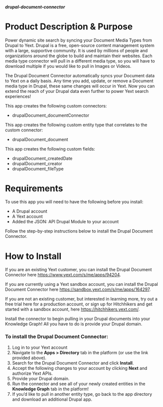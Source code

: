##### drupal-document-connector

# Product Description & Purpose

Power dynamic site search by syncing your Document Media Types from Drupal to
Yext. Drupal is a free, open-source content management system with a large,
supportive community. It is used by millions of people and organizations around
the globe to build and maintain their websites. Each media type connector will
pull in a different media type, so you will have to download multiple if you
would like to pull in Images or Videos.

The Drupal Document Connector automatically syncs your Document data to Yext on
a daily basis. Any time you add, update, or remove a Document media type in
Drupal, these same changes will occur in Yext. Now you can extend the reach of
your Drupal data even further to power Yext search experiences!

This app creates the following custom connectors:

- drupalDocument_documentConnector

This app creates the following custom entity type that correlates to the custom
connector:

- drupalDocument_document

This app creates the following custom fields:

- drupalDocument_createdDate
- drupalDocument_creator
- drupalDocument_fileType

# Requirements

To use this app you will need to have the following before you install:

- A Drupal account
- A Yext account
- Added the JSON: API Drupal Module to your account

Follow the step-by-step instructions below to install the Drupal Document
Connector.

# How to Install

If you are an existing Yext customer, you can install the Drupal Document
Connector here https://www.yext.com/s/me/apps/94204.

If you are currently using a Yext sandbox account, you can install the Drupal
Document Connector here https://sandbox.yext.com/s/me/apps/164297.

If you are not an existing customer, but interested in learning more, try out a
free trial here for a production account, or sign up for Hitchhikers and get
started with a sandbox account, here <https://hitchhikers.yext.com/>. 

Install the connector to begin pulling in your Drupal documents into your
Knowledge Graph! All you have to do is provide your Drupal domain.

### To install the Drupal Document Connector:

1. Log in to your Yext account
2. Navigate to the **Apps > Directory** tab in the platform (or use the link
   provided above).
3. Search for the Drupal Document Connector and click **Install**.
4. Accept the following changes to your account by clicking **Next** and
   authorize Yext APIs.
5. Provide your Drupal domain.
6. Run the connector and see all of your newly created entities in the
   **Knowledge Graph** tab in the platform!
7. If you’d like to pull in another entity type, go back to the app directory
   and download an additional Drupal app.
